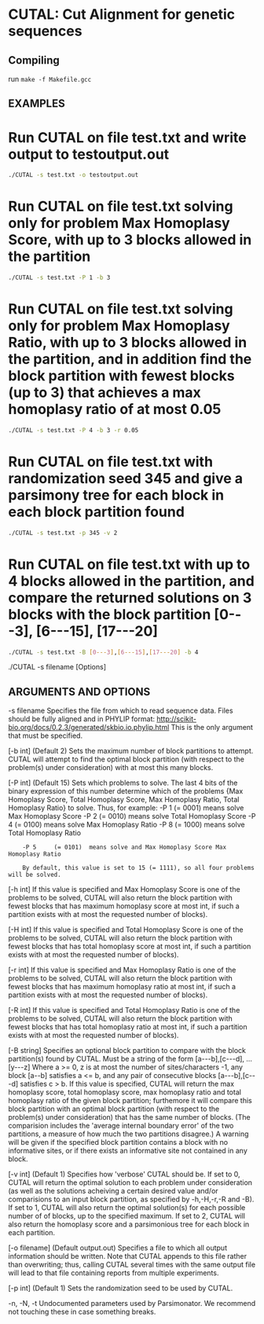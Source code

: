 # CUTAL: Cut Alignment for genetic sequences

## Compiling

run `make -f Makefile.gcc`


## EXAMPLES

# Run CUTAL on file test.txt and write output to testoutput.out

```sh
./CUTAL -s test.txt -o testoutput.out
```


# Run CUTAL on file test.txt solving only for problem Max Homoplasy Score, with up to 3 blocks allowed in the partition

```sh
./CUTAL -s test.txt -P 1 -b 3
```


# Run CUTAL on file test.txt solving only for problem Max Homoplasy Ratio, with up to 3 blocks allowed in the partition, and in addition find the block partition with fewest blocks (up to 3) that achieves a max homoplasy ratio of at most 0.05

```sh
./CUTAL -s test.txt -P 4 -b 3 -r 0.05
```

# Run CUTAL on file test.txt with randomization seed 345 and give a parsimony tree for each block in each block partition found

```sh
./CUTAL -s test.txt -p 345 -v 2
```


# Run CUTAL on file test.txt with up to 4 blocks allowed in the partition, and compare the returned solutions on 3 blocks with the block partition [0---3], [6---15], [17---20] 
```sh
./CUTAL -s test.txt -B [0---3],[6---15],[17---20] -b 4
```

./CUTAL -s filename [Options]



## ARGUMENTS AND OPTIONS

-s filename	Specifies the file from which to read sequence data. Files should be fully aligned
		and in PHYLIP format: 
		http://scikit-bio.org/docs/0.2.3/generated/skbio.io.phylip.html
		This is the only argument that must be specified.


[-b int]	(Default 2) Sets the maximum number of block partitions to attempt. 
		CUTAL will attempt to find the optimal block partition (with respect to the 
		problem(s) under consideration) with at most this many blocks.


[-P int]	(Default 15) Sets which problems to solve. The last 4 bits of the binary expression
		of this number determine which of the problems {Max Homoplasy Score, Total 
		Homoplasy Score, Max Homoplasy Ratio, Total Homoplasy Ratio} to solve.
		Thus, for example:
		-P 1	 (= 0001)  means solve Max Homoplasy Score
		-P 2	 (= 0010)  means solve Total Homoplasy Score
		-P 4	 (= 0100)  means solve Max Homoplasy Ratio
		-P 8	 (= 1000)  means solve Total Homoplasy Ratio

		-P 5	 (= 0101)  means solve and Max Homoplasy Score Max Homoplasy Ratio

		By default, this value is set to 15 (= 1111), so all four problems will be solved.

[-h int]	If this value is specified and Max Homoplasy Score is one of the problems to be 
		solved, CUTAL will also return the block partition with fewest blocks that has 
		maximum homoplasy score at most int, if such a partition exists with at most
		the requested number of blocks).


[-H int]	If this value is specified and Total Homoplasy Score is one of the problems to be 
		solved, CUTAL will also return the block partition with fewest blocks that has 
		total homoplasy score at most int, if such a partition exists with at most
		the requested number of blocks).

[-r int]	If this value is specified and Max Homoplasy Ratio is one of the problems to be 
		solved, CUTAL will also return the block partition with fewest blocks that has 
		maximum homoplasy ratio at most int, if such a partition exists with at most
		the requested number of blocks).

[-R int]	If this value is specified and Total Homoplasy Ratio is one of the problems to be 
		solved, CUTAL will also return the block partition with fewest blocks that has 
		total homoplasy ratio at most int, if such a partition exists with at most
		the requested number of blocks).

[-B string]	Specifies an optional block partition to compare with the block partition(s) found
		by CUTAL.
		Must be a string of the form 
			[a---b],[c---d], ... [y---z] 
		Where a >= 0, z is at most the number of sites/characters -1, 
		any block [a--b] satisfies a <= b, 
		and any pair of consecutive blocks [a---b],[c---d] satisfies c > b.
		If this value is specified, CUTAL will return the max homoplasy score, total 
		homoplasy score, max homoplasy ratio and total homoplasy ratio of the given block
		partition; furthemore it will compare this block partition with an optimal block 
		partition (with respect to the problem(s) under consideration) that has the same 
		number of blocks.
		(The comparision includes the 'average internal boundary error' of the two 
		partitions, a measure of how much the two partitions disagree.)
		A warning will be given if the specified block partition contains a block
		with no informative sites, or if there exists an informative site not contained
		in any block.

[-v int]	(Default 1) Specifies how 'verbose' CUTAL should be.
		If set to 0, CUTAL will return the optimal solution to each problem under 
		consideration (as well as the solutions acheiving a certain desired value and/or
		comparisions to an input block partition, as specified by -h,-H,-r,-R and -B).
		If set to 1, CUTAL will also return the optimal solution(s) for each possible 
		number of of blocks, up to the specified maximum.
		If  set to 2, CUTAL will also return the homoplasy score and a parsimonious tree
		for each block in each partition.

[-o filename]	(Default output.out) Specifies a file to which all output information should be 
		written. Note that CUTAL appends to this file rather than overwriting; thus,
		calling CUTAL several times with the same output file will lead to that file 
		containing reports from multiple experiments.

[-p int]	(Default 1) Sets the randomization seed to be used by CUTAL.

-n, -N, -t	Undocumented parameters used by Parsimonator. We recommend not touching these in
		case something breaks.

